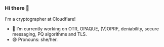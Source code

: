 ### Hi there 👋

I'm a cryptographer at Cloudflare!

- 🔭 I’m currently working on OTR, OPAQUE, (V)OPRF, deniability, secure messaging, PQ algorithms
  and TLS.
- 😄 Pronouns: she/her.

<!--
**claucece/claucece** is a ✨ _special_ ✨ repository because its `README.md` (this file) appears on your GitHub profile.

Here are some ideas to get you started:

- 🔭 I’m currently working on ...
- 🌱 I’m currently learning ...
- 👯 I’m looking to collaborate on ...
- 🤔 I’m looking for help with ...
- 💬 Ask me about ...
- 📫 How to reach me: ...
- 😄 Pronouns: ...
- ⚡ Fun fact: ...
-->
